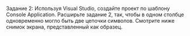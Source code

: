Задание 2:
Используя Visual Studio, создайте проект по шаблону Console Application.
Расширьте задание 2, так, чтобы в одном столбце одновременно могло быть две цепочки символов.
Смотрите ниже снимок экрана, представленный как образец.
